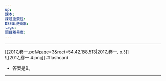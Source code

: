 ```yaml
---
up: 
課本: 
課題重要性: 
DSE出現頻率: 
tags: 
題目難易度:
---
```



---
[[2017_卷一.pdf#page=3&rect=54,42,158,513|2017_卷一, p.3]]  
 ![[2017_卷一 4.png]] #flashcard
* 答案是B。
---
<!--ID: 1730872380820-->




